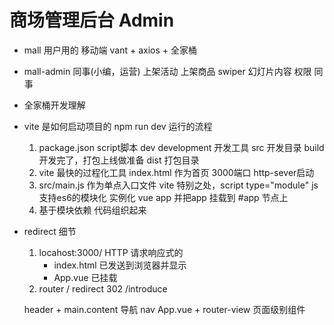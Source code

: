 # 商场管理后台 Admin

- mall
    用户用的  移动端
    vant + axios + 全家桶
    
- mall-admin
    同事(小编，运营)
    上架活动
    上架商品
    swiper  幻灯片内容
    权限
    同事

- 全家桶开发理解

- vite 是如何启动项目的  npm run dev  运行的流程
    1. package.json script脚本
        dev  development 开发工具      src 开发目录
        build  开发完了，打包上线做准备   dist 打包目录
    2. vite  最快的过程化工具
        index.html  作为首页 3000端口 http-sever启动
    3. src/main.js 作为单点入口文件
        vite 特别之处，script type="module" js 支持es6的模块化
        实例化  vue app
        并把app 挂载到 #app 节点上
    4. 基于模块依赖 代码组织起来

- redirect 细节
    1. locahost:3000/ 
        HTTP 请求响应式的
        - index.html 已发送到浏览器并显示
        - App.vue 已挂载
    2. router
        /  redirect
        302  /introduce

    header + main.content
    导航 nav App.vue + router-view 页面级别组件